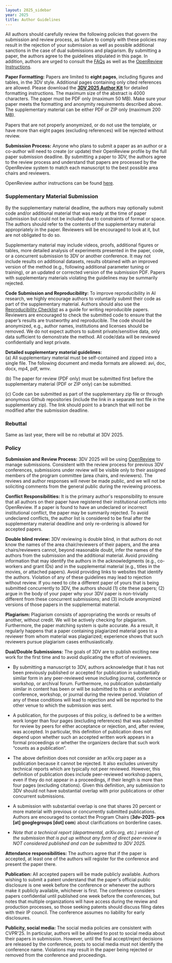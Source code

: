 ```yaml
---
layout: 2025_sidebar
year: 2025
title: Author Guidelines
---
```


All authors should carefully review the following policies that govern the submission and review process,
as failure to comply with these policies may result in the rejection of your submission as well as possible additional sanctions in the case of dual submissions and plagiarism.
By submitting a paper, the authors agree to the guidelines stipulated in this page.
In addition, authors are urged to consult the [FAQs]({{site.url}}/{{page.year}}/author-faq) as well as the [OpenReview Instructions]({{site.url}}/{{page.year}}/author-instructions).

**Paper Formatting:**
Papers are limited to **eight pages**, including figures and tables, in the 3DV style.
Additional pages containing only cited references are allowed.
Please download the **[3DV 2025 Author Kit](https://3dvconf.github.io/files/2025/author-kit-3DV2025-v1.zip)** for detailed formatting instructions. 
The maximum size of the abstract is 4000 characters.
The paper must be PDF only (maximum 50 MB). Make sure your paper meets the formatting and anonymity requirements described above.
The supplementary material can be either PDF or ZIP only (maximum 200 MB).

Papers that are not properly anonymized, or do not use the template, or have more than eight pages (excluding references) will be rejected without review.

**Submission Process:**
Anyone who plans to submit a paper as an author or a co-author will need to create (or update) their OpenReview profile by the full paper submission deadline.
By submitting a paper to 3DV, the authors agree to the review process and understand that papers are processed by the OpenReview system to match each manuscript to the best possible area chairs and reviewers.

OpenReview author instructions can be found [here]({{site.url}}/{{page.year}}/author-instructions/).

### Supplementary Material Submission
By the supplementary material deadline, the authors may optionally submit code and/or additional material that was ready at the time of paper submission but could not be included due to constraints of format or space.
The authors should refer to the contents of the supplementary material appropriately in the paper. Reviewers will be encouraged to look at it, but are not obligated to do so.

Supplementary material may include videos, proofs, additional figures or tables, more detailed analysis of experiments presented in the paper, code, or a concurrent submission to 3DV or another conference.
It may not include results on additional datasets, results obtained with an improved version of the method (e.g., following additional parameter tuning or training), or an updated or corrected version of the submission PDF. Papers with supplementary materials violating the guidelines may be summarily rejected.

**Code Submission and Reproducibility:**
 To improve reproducibility in AI research, we highly encourage authors to voluntarily submit their code as part of the supplementary material. Authors should also use the [Reproducibility Checklist](https://www.cs.mcgill.ca/~jpineau/ReproducibilityChecklist.pdf) as a guide for writing reproducible papers. Reviewers are encouraged to check the submitted code to ensure that the paper’s results are trustworthy and reproducible. The code should be anonymized, e.g., author names, institutions and licenses should be removed. We do not expect authors to submit private/sensitive data, only data sufficient to demonstrate the method. All code/data will be reviewed confidentially and kept private.

**Detailed supplementary material guidelines:**  
(a) All supplementary material must be self-contained and zipped into a single file. The following document and media formats are allowed: avi, doc, docx, mp4, pdf, wmv.

(b) The paper for review (PDF only) must be submitted first before the supplementary material (PDF or ZIP only) can be submitted. 

(c) Code can be submitted as part of the supplementary zip file or through anonymous Github repositories (include the link in a separate text file in the supplementary zip). The link should point to a branch that will not be modified after the submission deadline.

### Rebuttal

Same as last year, there will be no rebuttal at 3DV 2025.

### Policy

**Submission and Review Process:**
3DV 2025 will be using [OpenReview](https://openreview.net/group?id=3DV/2025/Conference) to manage submissions.
Consistent with the review process for previous 3DV conferences, submissions under review will be visible only to their assigned members of the program committee (area chairs, and reviewers). The reviews and author responses will never be made public, and we will not be soliciting comments from the general public during the reviewing process.


**Conflict Responsibilities:**
It is the primary author's responsibility to ensure that all authors on their paper have registered their institutional conflicts into OpenReview.
If a paper is found to have an undeclared or incorrect institutional conflict, the paper may be summarily rejected.
To avoid undeclared conflicts, the author list is considered to be final after the supplementary material deadline and only re-ordering is allowed for accepted papers.

**Double blind review:**
3DV reviewing is double blind, in that authors do not know the names of the area chair/reviewers of their papers, and the area chairs/reviewers cannot, beyond reasonable doubt, infer the names of the authors from the submission and the additional material.
Avoid providing information that may identify the authors in the acknowledgments (e.g., co-workers and grant IDs)
and in the supplemental material (e.g., titles in the movies, or attached papers).
Avoid providing links to websites that identify the authors.
Violation of any of these guidelines may lead to rejection without review.
If you need to cite a different paper of yours that is being submitted concurrently to 3DV, the authors should (1) cite these papers;
(2) argue in the body of your paper why your 3DV paper is non-trivially different from these concurrent submissions;
and (3) include anonymized versions of those papers in the supplemental material.

**Plagiarism:**
Plagiarism consists of appropriating the words or results of another, without credit. 
We will be actively checking for plagiarism.
Furthermore, the paper matching system is quite accurate.
As a result, it regularly happens that a paper containing plagiarized material goes to a reviewer from whom material was plagiarized;
experience shows that such reviewers pursue plagiarism cases enthusiastically.

**Dual/Double Submissions:**
The goals of 3DV are to publish exciting new work for the first time and to avoid duplicating the effort of reviewers.
  
- By submitting a manuscript to 3DV, authors acknowledge that it has not been previously published or accepted for publication in substantially similar form in any peer-reviewed venue including journal, conference or workshop, or archival forum. Furthermore, no publication substantially similar in content has been or will be submitted to this or another conference, workshop, or journal during the review period. Violation of any of these conditions will lead to rejection and will be reported to the other venue to which the submission was sent.

- A publication, for the purposes of this policy, is defined to be a written work longer than four pages (excluding references) that was submitted for review by peers for either acceptance or rejection, and, after review, was accepted. In particular, this definition of publication does not depend upon whether such an accepted written work appears in a formal proceedings or whether the organizers declare that such work “counts as a publication”.

- The above definition does not consider an arXiv.org paper as a publication because it cannot be rejected. It also excludes university technical reports which are typically not peer reviewed. However, this definition of publication does include peer-reviewed workshop papers, even if they do not appear in a proceedings, if their length is more than four pages (excluding citations). Given this definition, any submission to 3DV should not have substantial overlap with prior publications or other concurrent submissions.

- A submission with substantial overlap is one that shares 20 percent or more material with previous or concurrently submitted publications. Authors are encouraged to contact the Program Chairs (**3dv-2025- pcs [at] googlegroups [dot] com**) about clarifications on borderline cases.

- _Note that a technical report (departmental, arXiv.org, etc.) version of the submission that is put up without any form of direct peer-review is NOT considered published and can be submitted to 3DV 2025._

**Attendance responsibilities:** The authors agree that if the paper is accepted, at least one of the authors will register for the conference and present the paper there.

**Publication:** All accepted papers will be made publicly available. Authors wishing to submit a patent understand that the paper's official public disclosure is one week before the conference or whenever the authors make it publicly available, whichever is first. The conference considers papers confidential until published one week before the conferences, but notes that multiple organizations will have access during the review and production processes, so those seeking patents should discuss filing dates with their IP council. The conference assumes no liability for early disclosures.


**Publicity, social media:** 
The social media policies are consistent with CVPR'25. In particular, 
authors will be allowed to post to social media about their papers in submission. However, until the final accept/reject decisions are released by the conference, posts to social media must not identify the conference name. Violations may result in the paper being rejected or removed from the conference and proceedings. 
